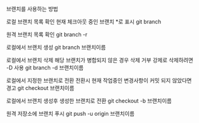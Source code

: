 브랜치를 사용하는 방법

로컬 브랜치 목록 확인
    현재 체크아웃 중인 브랜치 *로 표시
git branch

원격 브랜치 목록 확인
git branch -r

로컬에서 브랜치 생성
git branch 브랜치이름

로컬에서 브랜치 삭제
    해당 브랜치가 병합되지 않은 경우 삭제 거부
    강제로 삭제하려면 -D 사용
git branch -d 브랜치이름

로컬에서 지정한 브랜치로 전환
    전환시 현재 작업중인 변경사항이 커밋 되지 않았다면 경고
git checkout 브랜치이름

로컬에서 브랜치 생성후 생성한 브랜치로 전환
git checkout -b 브랜치이름

원격 저장소에 브랜치 푸시
git push -u origin 브랜치이름